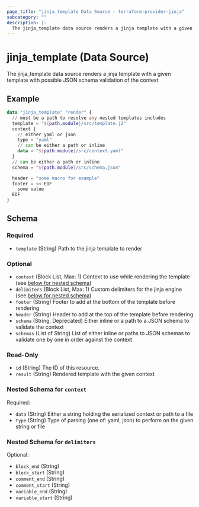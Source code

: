 ```yaml
---
page_title: "jinja_template Data Source - terraform-provider-jinja"
subcategory: ""
description: |-
  The jinja_template data source renders a jinja template with a given template with possible JSON schema validation of the context
---
```


# jinja_template (Data Source)


The jinja_template data source renders a jinja template with a given template with possible JSON schema validation of the context

## Example

```terraform
data "jinja_template" "render" {
  // must be a path to resolve any nested templates includes
  template = "${path.module}/src/template.j2"
  context {
    // either yaml or json
    type = "yaml"
    // can be either a path or inline
    data = "${path.module}/src/context.yaml"
  }
  // can be either a path or inline
  schema = "${path.module}/src/schema.json"

  header = "some macro for example"
  footer = <<-EOF
    some value
  EOF
}
```

<!-- schema generated by tfplugindocs -->
## Schema

### Required

- `template` (String) Path to the jinja template to render

### Optional

- `context` (Block List, Max: 1) Context to use while rendering the template (see [below for nested schema](#nestedblock--context))
- `delimiters` (Block List, Max: 1) Custom delimiters for the jinja engine (see [below for nested schema](#nestedblock--delimiters))
- `footer` (String) Footer to add at the bottom of the template before rendering
- `header` (String) Header to add at the top of the template before rendering
- `schema` (String, Deprecated) Either inline or a path to a JSON schema to validate the context
- `schemas` (List of String) List of either inline or paths to JSON schemas to validate one by one in order against the context

### Read-Only

- `id` (String) The ID of this resource.
- `result` (String) Rendered template with the given context

<a id="nestedblock--context"></a>
### Nested Schema for `context`

Required:

- `data` (String) Either a string holding the serialized context or path to a file
- `type` (String) Type of parsing (one of: yaml, json) to perform on the given string or file


<a id="nestedblock--delimiters"></a>
### Nested Schema for `delimiters`

Optional:

- `block_end` (String)
- `block_start` (String)
- `comment_end` (String)
- `comment_start` (String)
- `variable_end` (String)
- `variable_start` (String)
